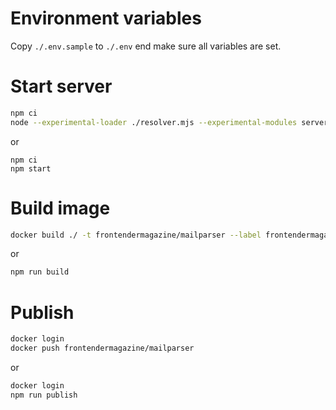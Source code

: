 # Environment variables

Copy `./.env.sample` to `./.env` end make sure all variables are set.

# Start server

```bash
npm ci
node --experimental-loader ./resolver.mjs --experimental-modules server.mjs
```
or
```
npm ci
npm start
```

# Build image

```bash
docker build ./ -t frontendermagazine/mailparser --label frontendermagazine
```
or
```bash
npm run build
```

# Publish

```bash
docker login
docker push frontendermagazine/mailparser
```
or
```bash
docker login
npm run publish
```
